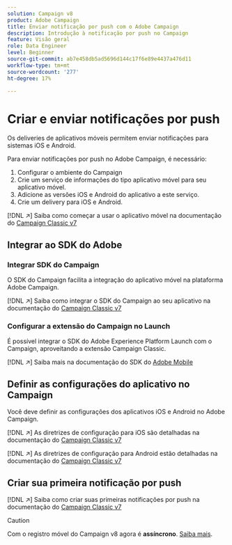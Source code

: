 ```yaml
---
solution: Campaign v8
product: Adobe Campaign
title: Enviar notificação por push com o Adobe Campaign
description: Introdução à notificação por push no Campaign
feature: Visão geral
role: Data Engineer
level: Beginner
source-git-commit: ab7e458db5ad5696d144c17f6e89e4437a476d11
workflow-type: tm+mt
source-wordcount: '277'
ht-degree: 17%

---
```


# Criar e enviar notificações por push

Os deliveries de aplicativos móveis permitem enviar notificações para sistemas iOS e Android.

Para enviar notificações por push no Adobe Campaign, é necessário:

1. Configurar o ambiente do Campaign
1. Crie um serviço de informações do tipo aplicativo móvel para seu aplicativo móvel.
1. Adicione as versões iOS e Android do aplicativo a este serviço.
1. Crie um delivery para iOS e Android.

[!DNL :arrow_upper_right:] Saiba como começar a usar o aplicativo móvel na documentação do  [Campaign Classic v7](https://experienceleague.adobe.com/docs/campaign-classic/using/sending-messages/sending-push-notifications/about-mobile-app-channel.html)

## Integrar ao SDK do Adobe

### Integrar SDK do Campaign

O SDK do Campaign facilita a integração do aplicativo móvel na plataforma Adobe Campaign.

[!DNL :arrow_upper_right:] Saiba como integrar o SDK do Campaign ao seu aplicativo na documentação do  [Campaign Classic v7](https://experienceleague.adobe.com/docs/campaign-classic/using/sending-messages/sending-push-notifications/integrating-campaign-sdk-into-the-mobile-application.html?lang=en#loading-campaign-sdk)

### Configurar a extensão do Campaign no Launch

É possível integrar o SDK do Adobe Experience Platform Launch com o Campaign, aproveitando a extensão Campaign Classic.

[!DNL :arrow_upper_right:] Saiba mais na documentação do SDK do  [Adobe Mobile](https://aep-sdks.gitbook.io/docs/using-mobile-extensions/adobe-campaignclassic)

## Definir as configurações do aplicativo no Campaign

Você deve definir as configurações dos aplicativos iOS e Android no Adobe Campaign.

[!DNL :arrow_upper_right:] As diretrizes de configuração para iOS são detalhadas na documentação do  [Campaign Classic v7](https://experienceleague.adobe.com/docs/campaign-classic/using/sending-messages/sending-push-notifications/configure-the-mobile-app/configuring-the-mobile-application.html?lang=en#sending-messages)

[!DNL :arrow_upper_right:] As diretrizes de configuração para Android estão detalhadas na documentação do  [Campaign Classic v7](https://experienceleague.adobe.com/docs/campaign-classic/using/sending-messages/sending-push-notifications/configure-the-mobile-app/configuring-the-mobile-application-android.html?lang=en#sending-messages)

## Criar sua primeira notificação por push

[!DNL :arrow_upper_right:] Saiba como criar suas primeiras notificações por push na documentação do  [Campaign Classic v7](https://experienceleague.adobe.com/docs/campaign-classic/using/sending-messages/sending-push-notifications/creating-notifications.html?lang=en#sending-notifications-on-ios)


>[!CAUTION]
>
>Com o registro móvel do Campaign v8 agora é **assíncrono**. [Saiba mais](../dev/staging.md).
